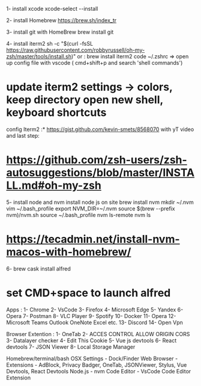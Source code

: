 1- install xcode
xcode-select --install

2- install Homebrew
https://brew.sh/index_tr

3- install git with HomeBrew
brew install git

4- install iterm2
sh -c "$(curl -fsSL https://raw.githubusercontent.com/robbyrussell/oh-my-zsh/master/tools/install.sh)"
or : brew install iterm2
code ~/.zshrc   => open up config file with vscode ( cmd+shift+p and search 'shell commands')
# update iterm2 settings -> colors, keep directory open new shell, keyboard shortcuts
config Iterm2 :*  https://gist.github.com/kevin-smets/8568070  with yT video and last step:
# https://github.com/zsh-users/zsh-autosuggestions/blob/master/INSTALL.md#oh-my-zsh

5- install node and nvm 
install node js on site 
brew install nvm 
mkdir ~/.nvm 
vim ~/.bash_profile 
export NVM_DIR=~/.nvm
source $(brew --prefix nvm)/nvm.sh
source ~/.bash_profile
nvm ls-remote 
nvm ls
# https://tecadmin.net/install-nvm-macos-with-homebrew/

6- brew cask install alfred
# set CMD+space to launch alfred

Apps : 
1- Chrome 
2- VsCode 
3- Firefox 
4- Microsoft Edge 
5- Yandex
6- Opera 
7- Postman 
8- VLC Player
9- Spotify
10- Docker
11- Opera 
12- Microsoft Teams Outlook OneNote Excel etc.
13- Discord 
14- Open Vpn 


Browser Extention : 
1- OneTab
2- ACCES CONTROL ALLOW ORIGIN CORS
3- Datalayer checker 
4- Edit This Cookie 
5- Vue js devtools 
6- React devtools 
7- JSON Viewer 
8- Local Storage Manager

Homebrew/terminal/bash
OSX Settings - Dock/Finder
Web Browser - Extensions - AdBlock, Privacy Badger, OneTab, JSONViewer, Stylus, Vue Devtools, React Devtools
Node.js - nvm
Code Editor - VsCode
Code Editor Extension